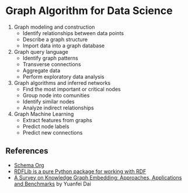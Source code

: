 # Graph Algorithm for Data Science

1. Graph modeling and construction
    - Identify relationships between data points
    - Describe a graph structure
    - Import data into a graph database
2. Graph query language
    - Identify graph patterns
    - Transverse connections
    - Aggregate data
    - Perform exploratory data analysis
3. Graph algorithms and inferred networks
    - Find the most important or critical nodes
    - Group node into comunities
    - Identify similar nodes
    - Analyze indirect relationships
4. Graph Machine Learning
    - Extract features from graphs
    - Predict node labels
    - Predict new connections




## References

- [Schema Org](https://schema.org/)
- [RDFLib is a pure Python package for working with RDF](https://rdflib.readthedocs.io/en/stable/index.html)
- [A Survey on Knowledge Graph Embedding: Approaches, Applications and Benchmarks](https://www.mdpi.com/2079-9292/9/5/750) by Yuanfei Dai 